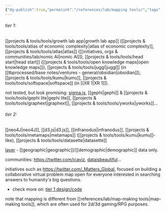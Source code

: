 ```yaml
---
{"dg-publish":true,"permalink":"/references/lab/mapping tools/","tags":["mapping","🌿","lab","design","database"],"created":"2024-06-05T16:01:40.538-03:00","updated":"2024-07-17T22:27:52.135-03:00"}
---
```


###### tier 1:
[[projects & tools/tools/growth lab app\|growth lab app]] ([[projects & tools/tools/atlas of economic complexity\|atlas of economic complexity]], [[projects & tools/tools/atlas\|atlas]] ([[initiatives, orgs & communities/lab/nomic AI\|nomic AI]]), [[projects & tools/tools/head start\|head start]] ([[projects & tools/tools/open knowledge maps\|open knowledge maps]]), [[projects & tools/tools/juggl\|juggl]] (in [[tbprocessed/base notes/ventures - general/obsidian\|obsidian]]), [[projects & tools/tools/kumu\|kumu]], [[projects & tools/tools/softspace\|softspace]] (in [[XR 1\|XR 1]]).

not tested, but look promising: [sigma.js](https://www.sigmajs.org/), [[gephi\|gephi]] & [[projects & tools/tools/gephi lite\|gephi lite]], [[projects & tools/tools/graphext\|graphext]], [[projects & tools/tools/yworks\|yworks]]...

###### tier 2:

[[neo4J\|neo4J]], [[d3.js\|d3.js]], [[infranodus\|infranodus]], [[projects & tools/tools/metamaps\|metamaps]] ([[projects & tools/tools/kumu\|kumu]]-like), [[projects & tools/tools/datasette\|datasette]]

[layer](https://beta.getlayer.xyz/) - [[geographic\|geographic]]/[[demographic\|demographic]] data only.

communities: https://twitter.com/icaviz, [dataisbeautiful](https://reddit.com/r/dataisbeautiful)...

initiatives such as https://twitter.com/_Matters_Global, focused on building a collaborative virtual problem map open for everyone interested in searching answers to humanity's big questions.

+ check more on: [tier 1 design/code](https://twitter.com/i/lists/1556224144689319936)

note that mapping is different from [[references/lab/map-making tools\|map-making tools]], which are often used for 2d/3d gaming/RPG purposes.